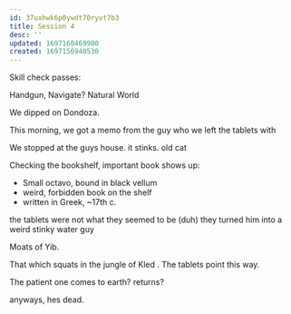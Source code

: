 ```yaml
---
id: 37uxhwk6p0ywdt70ryvt7b3
title: Session 4
desc: ''
updated: 1697160469980
created: 1697156940530
---
```

Skill check passes:

Handgun,
Navigate?
Natural World

We dipped on Dondoza.

This morning, we got a memo from the guy who we left the tablets with

We stopped at the guys house. it stinks. old cat

Checking the bookshelf, important book shows up:
- Small octavo, bound in black vellum
- weird, forbidden book on the shelf
- written in Greek, ~17th c.

the tablets were not what they seemed to be (duh)
they turned him into a weird stinky water guy

Moats of Yib.

That which squats in the jungle of Kled . The tablets point this way.

The patient one comes to earth? returns?

anyways, hes dead.

